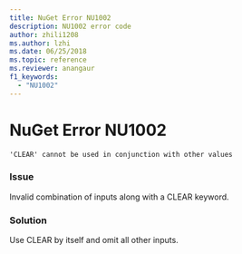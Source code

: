 ```yaml
---
title: NuGet Error NU1002
description: NU1002 error code
author: zhili1208
ms.author: lzhi
ms.date: 06/25/2018
ms.topic: reference
ms.reviewer: anangaur
f1_keywords: 
  - "NU1002"
---
```


# NuGet Error NU1002

```
'CLEAR' cannot be used in conjunction with other values
```

### Issue
Invalid combination of inputs along with a CLEAR keyword.

### Solution
Use CLEAR by itself and omit all other inputs.